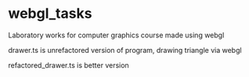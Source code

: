 # webgl_tasks
Laboratory works for computer graphics course made using webgl

drawer.ts is unrefactored version of program, drawing triangle via webgl

refactored_drawer.ts is better version
